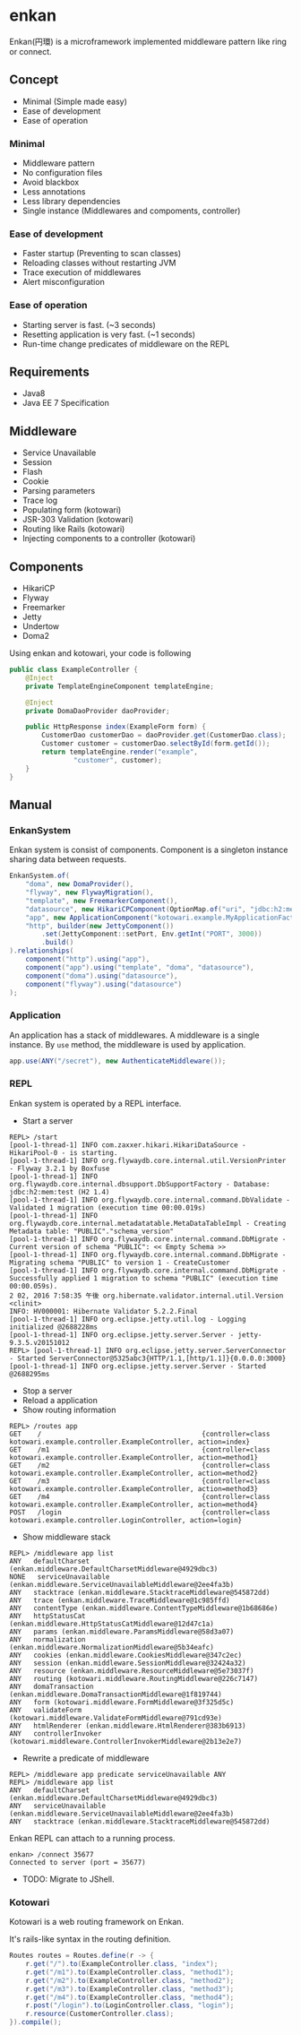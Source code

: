 # enkan

Enkan(円環) is a microframework implemented middleware pattern like ring or connect.  

## Concept

- Minimal (Simple made easy)
- Ease of development
- Ease of operation

### Minimal

- Middleware pattern
- No configuration files
- Avoid blackbox
- Less annotations
- Less library dependencies
- Single instance (Middlewares and compoments, controller) 

### Ease of development

- Faster startup (Preventing to scan classes)
- Reloading classes without restarting JVM
- Trace execution of middlewares
- Alert misconfiguration

### Ease of operation

- Starting server is fast. (~3 seconds)
- Resetting application is very fast. (~1 seconds)
- Run-time change predicates of middleware on the REPL

## Requirements

- Java8
- Java EE 7 Specification

## Middleware

- Service Unavailable
- Session
- Flash
- Cookie
- Parsing parameters
- Trace log
- Populating form (kotowari) 
- JSR-303 Validation (kotowari)
- Routing like Rails (kotowari)
- Injecting components to a controller (kotowari)

## Components

- HikariCP
- Flyway
- Freemarker
- Jetty
- Undertow
- Doma2

Using enkan and kotowari, your code is following

```java
public class ExampleController {
    @Inject
    private TemplateEngineComponent templateEngine;

    @Inject
    private DomaDaoProvider daoProvider;

    public HttpResponse index(ExampleForm form) {
        CustomerDao customerDao = daoProvider.get(CustomerDao.class);
        Customer customer = customerDao.selectById(form.getId());
        return templateEngine.render("example",
                "customer", customer);
    }
}
```

## Manual

### EnkanSystem

Enkan system is consist of components. Component is a singleton instance sharing data between requests.

```java
EnkanSystem.of(
    "doma", new DomaProvider(),
    "flyway", new FlywayMigration(),
    "template", new FreemarkerComponent(),
    "datasource", new HikariCPComponent(OptionMap.of("uri", "jdbc:h2:mem:test")),
    "app", new ApplicationComponent("kotowari.example.MyApplicationFactory"),
    "http", builder(new JettyComponent())
        .set(JettyComponent::setPort, Env.getInt("PORT", 3000))
        .build()
).relationships(
    component("http").using("app"),
    component("app").using("template", "doma", "datasource"),
    component("doma").using("datasource"),
    component("flyway").using("datasource")
);
```

### Application

An application has a stack of middlewares.
A middleware is a single instance. By `use` method, the middleware is used by application.

```java
app.use(ANY("/secret"), new AuthenticateMiddleware());
```

### REPL

Enkan system is operated by a REPL interface.

- Start a server
```
REPL> /start
[pool-1-thread-1] INFO com.zaxxer.hikari.HikariDataSource - HikariPool-0 - is starting.
[pool-1-thread-1] INFO org.flywaydb.core.internal.util.VersionPrinter - Flyway 3.2.1 by Boxfuse
[pool-1-thread-1] INFO org.flywaydb.core.internal.dbsupport.DbSupportFactory - Database: jdbc:h2:mem:test (H2 1.4)
[pool-1-thread-1] INFO org.flywaydb.core.internal.command.DbValidate - Validated 1 migration (execution time 00:00.019s)
[pool-1-thread-1] INFO org.flywaydb.core.internal.metadatatable.MetaDataTableImpl - Creating Metadata table: "PUBLIC"."schema_version"
[pool-1-thread-1] INFO org.flywaydb.core.internal.command.DbMigrate - Current version of schema "PUBLIC": << Empty Schema >>
[pool-1-thread-1] INFO org.flywaydb.core.internal.command.DbMigrate - Migrating schema "PUBLIC" to version 1 - CreateCustomer
[pool-1-thread-1] INFO org.flywaydb.core.internal.command.DbMigrate - Successfully applied 1 migration to schema "PUBLIC" (execution time 00:00.059s).
2 02, 2016 7:58:35 午後 org.hibernate.validator.internal.util.Version <clinit>
INFO: HV000001: Hibernate Validator 5.2.2.Final
[pool-1-thread-1] INFO org.eclipse.jetty.util.log - Logging initialized @2688228ms
[pool-1-thread-1] INFO org.eclipse.jetty.server.Server - jetty-9.3.5.v20151012
REPL> [pool-1-thread-1] INFO org.eclipse.jetty.server.ServerConnector - Started ServerConnector@5325abc3{HTTP/1.1,[http/1.1]}{0.0.0.0:3000}
[pool-1-thread-1] INFO org.eclipse.jetty.server.Server - Started @2688295ms
```
- Stop a server
- Reload a application
- Show routing information
```
REPL> /routes app
GET    /                                        {controller=class kotowari.example.controller.ExampleController, action=index}
GET    /m1                                      {controller=class kotowari.example.controller.ExampleController, action=method1}
GET    /m2                                      {controller=class kotowari.example.controller.ExampleController, action=method2}
GET    /m3                                      {controller=class kotowari.example.controller.ExampleController, action=method3}
GET    /m4                                      {controller=class kotowari.example.controller.ExampleController, action=method4}
POST   /login                                   {controller=class kotowari.example.controller.LoginController, action=login}
```
- Show middleware stack
```
REPL> /middleware app list
ANY   defaultCharset (enkan.middleware.DefaultCharsetMiddleware@4929dbc3)
NONE   serviceUnavailable (enkan.middleware.ServiceUnavailableMiddleware@2ee4fa3b)
ANY   stacktrace (enkan.middleware.StacktraceMiddleware@545872dd)
ANY   trace (enkan.middleware.TraceMiddleware@1c985ffd)
ANY   contentType (enkan.middleware.ContentTypeMiddleware@1b68686e)
ANY   httpStatusCat (enkan.middleware.HttpStatusCatMiddleware@12d47c1a)
ANY   params (enkan.middleware.ParamsMiddleware@58d3a07)
ANY   normalization (enkan.middleware.NormalizationMiddleware@5b34eafc)
ANY   cookies (enkan.middleware.CookiesMiddleware@347c2ec)
ANY   session (enkan.middleware.SessionMiddleware@32424a32)
ANY   resource (enkan.middleware.ResourceMiddleware@5e73037f)
ANY   routing (kotowari.middleware.RoutingMiddleware@226c7147)
ANY   domaTransaction (enkan.middleware.DomaTransactionMiddleware@1f819744)
ANY   form (kotowari.middleware.FormMiddleware@3f325d5c)
ANY   validateForm (kotowari.middleware.ValidateFormMiddleware@791cd93e)
ANY   htmlRenderer (enkan.middleware.HtmlRenderer@383b6913)
ANY   controllerInvoker (kotowari.middleware.ControllerInvokerMiddleware@2b13e2e7)
```
- Rewrite a predicate of middleware
```
REPL> /middleware app predicate serviceUnavailable ANY
REPL> /middleware app list
ANY   defaultCharset (enkan.middleware.DefaultCharsetMiddleware@4929dbc3)
ANY   serviceUnavailable (enkan.middleware.ServiceUnavailableMiddleware@2ee4fa3b)
ANY   stacktrace (enkan.middleware.StacktraceMiddleware@545872dd)
```


Enkan REPL can attach to a running process.

```
enkan> /connect 35677
Connected to server (port = 35677)
```

* TODO: Migrate to JShell.

### Kotowari

Kotowari is a web routing framework on Enkan.

It's rails-like syntax in the routing definition.

```java
Routes routes = Routes.define(r -> {
    r.get("/").to(ExampleController.class, "index");
    r.get("/m1").to(ExampleController.class, "method1");
    r.get("/m2").to(ExampleController.class, "method2");
    r.get("/m3").to(ExampleController.class, "method3");
    r.get("/m4").to(ExampleController.class, "method4");
    r.post("/login").to(LoginController.class, "login");
    r.resource(CustomerController.class);
}).compile();
```

